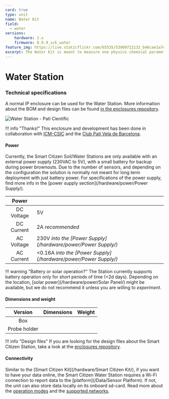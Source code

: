 ```yaml
---
card: true
type: unit
name: Water Kit
field:
  - water
versions:
    hardware: 2.x
    firmware: 0.9.9_sck_water
feature_img: https://live.staticflickr.com/65535/53909712132_b46cae1a7e_k.jpg
excerpt: The Water Kit is meant to measure one physico chemical parameter at a time. Choose from pH, Temperature, Dissolved Oxygen, Conductivity or ORP.
---
```


# Water Station

<!-- TODO -->

### Technical specifications

A normal IP enclosure can be used for the Water Station. More information about the BOM and design files can be found [in the enclosures repository](https://github.com/fablabbcn/smartcitizen-enclosures/).

<img src="https://live.staticflickr.com/65535/51125200496_67b06e79bd_k.jpg" alt="Water Station - Patí Científic">

!!! info "Thanks!"
    This enclosure and development has been done in collaboration with [ICM-CSIC](https://www.icm.csic.es/en) and the [Club Pati Vela de Barcelona](https://pativelabarcelona.com/).

#### Power

Currently, the Smart Citizen Soil/Water Stations are only available with an external power supply (230VAC to 5V), with a small battery for backup during power brownouts. Due to the number of sensors, and depending on the configuration the solution is normally not meant for long term deployment with just battery power. For specifications of the power supply, find more info in the [power supply section](/hardware/power/Power Supply/).

| Power        |                                                                  |
| :-:          | :-                                                               |
| DC Voltage   | 5V                                                               |
| DC Current   | 2A _recommended_                                                 |
| AC Voltage   | 230V  _into the [Power Supply](/hardware/power/Power Supply/)_   |
| AC Current   | <0.16A _into the [Power Supply](/hardware/power/Power Supply/)_  |

!!! warning "Battery or solar operation?"
    The Station currently supports battery operation only for short periods of time (<2d days). Depending on the location, [solar power](/hardware/power/Solar Panel/) might be available, but we do not recommend it unless you are willing to _experiment_.

#### Dimensions and weight

<!-- TODO - Add table with size -->

| Version       | Dimensions | Weight |
| :-:           | :-         | :-     |
| Box           | | |
| Probe holder  | | |

!!! info "Design files"
    If you are looking for the design files about the Smart Citizen Station, take a look at the [enclosures repository](https://github.com/fablabbcn/smartcitizen-enclosures/).

#### Connectivity

Similar to the [Smart Citizen Kit](/hardware/Smart Citizen Kit/), if you want to have your data online, the Smart Citizen Water Station requires a Wi-Fi connection to report data to the [platform](/Data/Sensor Platform). If not, the unit can also store data locally on its onboard sd-card. Read more about the [operation modes](/hardware/Smart%20Citizen%20Kit/#operation-modes) and the [supported networks](/_FAQ/#what-networks-does-it-support).